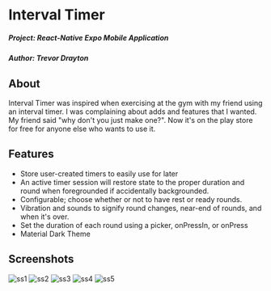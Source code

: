 # Interval Timer

##### Project: React-Native Expo Mobile Application
##### Author: Trevor Drayton

## About 

Interval Timer was inspired when exercising at the gym with my friend using an interval timer. I was complaining about adds and features that I wanted. My friend said "why don't you just make one?". Now it's on the play store for free for anyone else who wants to use it.

## Features
- Store user-created timers to easily use for later
- An active timer session will restore state to the proper duration and round when foregrounded if accidentally backgrounded.
- Configurable; choose whether or not to have rest or ready rounds.
- Vibration and sounds to signify round changes, near-end of rounds, and when it's over.
- Set the duration of each round using a picker, onPressIn, or onPress
- Material Dark Theme

## Screenshots
![ss1](https://github.com/TrevorDrayton03/Interval-Timer/assets/56656811/74bfbe2c-729f-49f5-b958-2c5360b56363)
![ss2](https://github.com/TrevorDrayton03/Interval-Timer/assets/56656811/9604aab8-18f7-493d-8994-94cb9f567f00)
![ss3](https://github.com/TrevorDrayton03/Interval-Timer/assets/56656811/1e7b3b10-57e1-4ff1-97db-f615eddb58d2)
![ss4](https://github.com/TrevorDrayton03/Interval-Timer/assets/56656811/343dbbbb-8391-4080-84af-70f493910b66)
![ss5](https://github.com/TrevorDrayton03/Interval-Timer/assets/56656811/1710717a-a91c-4a76-894b-ba4303238adf)
